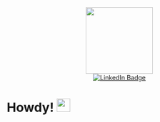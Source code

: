 <img src="https://komarev.com/ghpvc/?username=marcosend9&style=flat-square&color=blue" alt=""/>

<div id="header" align="center">
  <img src="https://media.giphy.com/media/nGMnDqebzDcfm/giphy.gif" width="150"/>
</div>

<div id="badges" align="center">
  <a href="https://www.linkedin.com/in/marcos-enrique-rubio/">
    <img src="https://img.shields.io/badge/LinkedIn-blue?style=for-the-badge&logo=linkedin&logoColor=white" alt="LinkedIn Badge"/>
  </a>
</div>



<h1>
  Howdy!
  <img src="https://media.giphy.com/media/Ww26UTo6jq36WnRl5l/giphy.gif" width="30px"/>
</h1>


<!--
**marcosend9/marcosend9** is a ✨ _special_ ✨ repository because its `README.md` (this file) appears on your GitHub profile.

Here are some ideas to get you started:

- 🔭 I’m currently working on ...
- 🌱 I’m currently learning ...
- 👯 I’m looking to collaborate on ...
- 🤔 I’m looking for help with ...
- 💬 Ask me about ...
- 📫 How to reach me: ...
- 😄 Pronouns: ...
- ⚡ Fun fact: ...
-->
